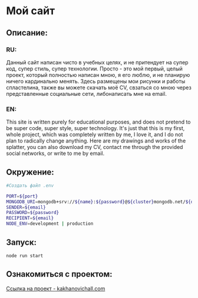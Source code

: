 # Мой сайт

## Описание:

### RU:
Данный сайт написан чисто в учебных целях, и не притендует на супер код, супер стиль, супер технологии. Просто - это мой первый, целый проект, который полностью написан мною, я его люблю, и не планирую ничего кардинально менять. Здесь размещены мои рисунки и работы спластелина, также вы можете скачать моё CV, свзаться со мною через представленные социальные сети, либонаписать мне на email.

### EN:
This site is written purely for educational purposes, and does not pretend to be super code, super style, super technology. It's just that this is my first, whole project, which was completely written by me, I love it, and I do not plan to radically change anything. Here are my drawings and works of the splatter, you can also download my CV, contact me through the provided social networks, or write to me by email.

## Окружение:


```bash
#Создать файл .env

PORT=${port}
MONGODB_URI=mongodb+srv://${name}:${password}@${cluster}mongodb.net/${db}
SENDER=${email}
PASSWORD=${password}
RECIPIENT=${email}
NODE_ENV=development | production
```

## Запуск:

```bash
node run start
```

## Ознакомиться с проектом:

[Ссылка на проект - kakhanovichall.com](https://kakhanovichal.herokuapp.com)